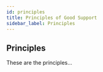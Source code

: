 ```yaml
---
id: principles
title: Principles of Good Support
sidebar_label: Principles
--- 
```


## Principles
These are the principles...